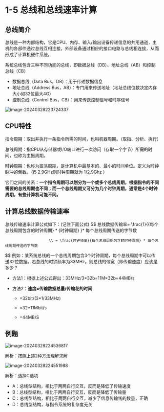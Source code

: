 # 1-5 总线和总线速率计算

## 总线简介

总线是一种内部结构，它是CPU、内存、输入/输出设备传递信息的共用通道，主机的各部件通过总线互相连接，外部设备通过相应的接口电路与总线相连接，从而形成了计算机硬件系统。

系统总线包含三种不同功能的总线，即数据总线（DB）、地址总线（AB）和控制总线（CB）

- 数据总线（Data Bus，DB）：用于传递数据信息
- 地址总线（Address Bus，AB）：专门用来传送地址（地址总线位数决定内存大小如32位最大4G）
- 控制总线（Control Bus，CB）：用来传送控制信号和时序信号

![image-20240328223724337](https://img.yatjay.top/md/image-20240328223724337.png)

## CPU特性

指令周期：取出并执行一条指令所需的时间，也叫机器周期。（取指、分析、执行）

总线周期：指CPU从存储器或I/O端口进行一次访问（存取一个字节）所需的时间，也称为主振周期。

时钟周期：也称为振荡周期，是计算机中最基本的、最小的时间单位。定义为时钟脉冲的倒数。（i5 2.9GHz则时钟周期就为 1/2.9Ghz ）

它们之间的关系：**一个指令周期可以划分为一个或多个总线周期，根据指令的不同需要的总线周期也不同；而一个总线周期又可分为几个时钟周期，通常是4个时钟周期，有些计算机可能不同。**

## 计算总线数据传输速率

总线传输速率计算公式如下：(记住下面公式)
$$
总线数据传输率= \frac{1}{{每个总线周期包含的时钟周期} * {时钟周期} }* 每个总线周期传送的字节数 

                        \\ = \frac{时钟频率}{每个总线周期包含的时钟周期} * 每个总线周期传送的字节数
$$
例如：某系统总线的一个总线周期包含3个时钟周期，每个总线周期中可以传送32位数据。若总线的时钟频率为33MHz，则总线的带宽（即传输速度）应该是多少？

- 方法1：根据上述公式得出：33MHz/3×32b=11M×32b=44MB/s

- 方法2：**速度=传输数据总量/传输花的时间**

  - =32bit/(3\*1/33MHz)

  - =32\*11Mbit/s

  - =44MB/S

## 例题

![image-20240328224536817](https://img.yatjay.top/md/image-20240328224536817.png)

解析：按照上述2种方法理解求解

![image-20240328224551988](https://img.yatjay.top/md/image-20240328224551988.png)

解析：选择C选项

- A：总线型结构，相比于两两自行交互，反而是降低了传输速度
- B：总线型结构，相比于两两自行交互，反而是降低了传输量
- C：总线型结构，相比于两两自行交互，减少了信息传输线的数量，正确
- D：总线型结构，与指令系统的复杂度无关
